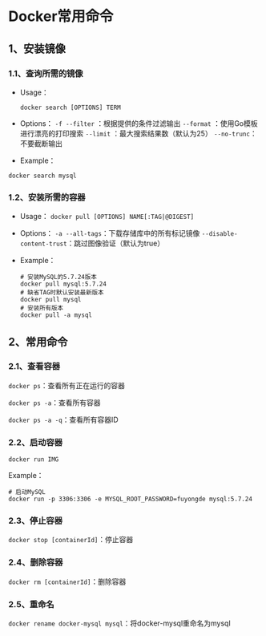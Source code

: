 # Docker常用命令

## 1、安装镜像

### 1.1、查询所需的镜像

- Usage：

  `docker search [OPTIONS] TERM`

- Options：
  `-f --filter` ：根据提供的条件过滤输出
  `--format` ：使用Go模板进行漂亮的打印搜索
  `--limit` ：最大搜索结果数（默认为25）
  `--no-trunc`：不要截断输出

- Example：

```shell
docker search mysql
```

### 1.2、安装所需的容器

- Usage：
  `docker pull [OPTIONS] NAME[:TAG|@DIGEST]`

- Options：
  `-a --all-tags`：下载存储库中的所有标记镜像
  `--disable-content-trust`：跳过图像验证（默认为true）

- Example：

  ```shell
  # 安装MySQL的5.7.24版本
  docker pull mysql:5.7.24
  # 缺省TAG时默认安装最新版本
  docker pull mysql
  # 安装所有版本
  docker pull -a mysql
  ```

## 2、常用命令

### 2.1、查看容器

`docker ps`：查看所有正在运行的容器

`docker ps -a`：查看所有容器

`docker ps -a -q`：查看所有容器ID

### 2.2、启动容器

`docker run IMG`

Example：

```shell
# 启动MySQL
docker run -p 3306:3306 -e MYSQL_ROOT_PASSWORD=fuyongde mysql:5.7.24
```

### 2.3、停止容器

`docker stop [containerId]`：停止容器

### 2.4、删除容器

`docker rm [containerId]`：删除容器

### 2.5、重命名

`docker rename docker-mysql mysql`：将docker-mysql重命名为mysql